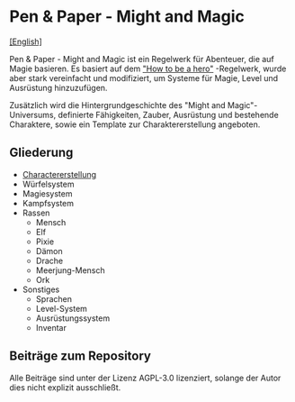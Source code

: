 # Pen & Paper - Might and Magic
[\[English\]](README.md)

Pen & Paper - Might and Magic ist ein Regelwerk für Abenteuer, die auf Magie basieren.
Es basiert auf dem ["How to be a hero"](https://howtobeahero.de/index.php?title=Hauptseite) -Regelwerk, 
wurde aber stark vereinfacht und modifiziert, um Systeme für Magie, Level und Ausrüstung hinzuzufügen.

Zusätzlich wird die Hintergrundgeschichte des "Might and Magic"-Universums, definierte Fähigkeiten, Zauber, 
Ausrüstung und bestehende Charaktere, sowie ein Template zur Charaktererstellung angeboten.

## Gliederung
* [Charactererstellung](character_creation/de.md)
* Würfelsystem
* Magiesystem
* Kampfsystem
* Rassen
    * Mensch
    * Elf
    * Pixie
    * Dämon
    * Drache
    * Meerjung-Mensch
    * Ork
* Sonstiges
    * Sprachen
    * Level-System
    * Ausrüstungssystem
    * Inventar

## Beiträge zum Repository
Alle Beiträge sind unter der Lizenz AGPL-3.0 lizenziert, solange der Autor dies nicht explizit ausschließt.